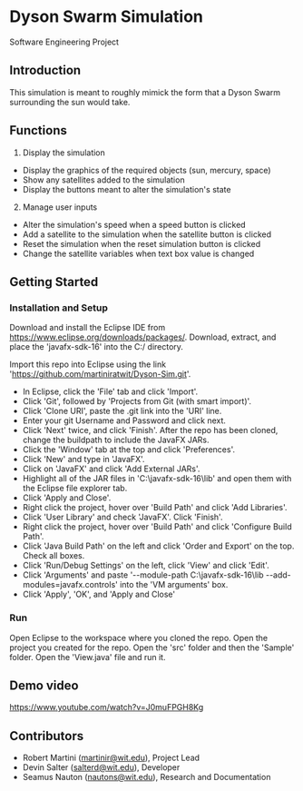 # Dyson Swarm Simulation
Software Engineering Project

## Introduction

This simulation is meant to roughly mimick the form that a Dyson Swarm surrounding the sun would take.


## Functions

1. Display the simulation
  * Display the graphics of the required objects (sun, mercury, space)
  * Show any satellites added to the simulation
  * Display the buttons meant to alter the simulation's state

2. Manage user inputs
  * Alter the simulation's speed when a speed button is clicked
  * Add a satellite to the simulation when the satellite button is clicked
  * Reset the simulation when the reset simulation button is clicked
  * Change the satellite variables when text box value is changed
  
## Getting Started
### Installation and Setup
Download and install the Eclipse IDE from https://www.eclipse.org/downloads/packages/.
Download, extract, and place the 'javafx-sdk-16' into the C:/ directory.

Import this repo into Eclipse using the link 'https://github.com/martiniratwit/Dyson-Sim.git'.
- In Eclipse, click the 'File' tab and click 'Import'.
- Click 'Git', followed by 'Projects from Git (with smart import)'.
- Click 'Clone URI', paste the .git link into the 'URI' line.
- Enter your git Username and Password and click next.
- Click 'Next' twice, and click 'Finish'.
After the repo has been cloned, change the buildpath to include the JavaFX JARs.
- Click the 'Window' tab at the top and click 'Preferences'.
- Click 'New' and type in 'JavaFX'.
- Click on 'JavaFX' and click 'Add External JARs'.
- Highlight all of the JAR files in 'C:\javafx-sdk-16\lib' and open them with the Eclipse file explorer tab.
- Click 'Apply and Close'.
- Right click the project, hover over 'Build Path' and click 'Add Libraries'.
- Click 'User Library' and check 'JavaFX'. Click 'Finish'.
- Right click the project, hover over 'Build Path' and click 'Configure Build Path'.
- Click 'Java Build Path' on the left and click 'Order and Export' on the top. Check all boxes.
- Click 'Run/Debug Settings' on the left, click 'View' and click 'Edit'.
- Click 'Arguments' and paste '--module-path C:\javafx-sdk-16\lib --add-modules=javafx.controls' into the 'VM arguments' box. 
- Click 'Apply', 'OK', and 'Apply and Close'

### Run
Open Eclipse to the workspace where you cloned the repo.
Open the project you created for the repo.
Open the 'src' folder and then the 'Sample' folder.
Open the 'View.java' file and run it.

## Demo video

https://www.youtube.com/watch?v=J0muFPGH8Kg

## Contributors
* Robert Martini (martinir@wit.edu), Project Lead
* Devin Salter (salterd@wit.edu), Developer
* Seamus Nauton (nautons@wit.edu), Research and Documentation
